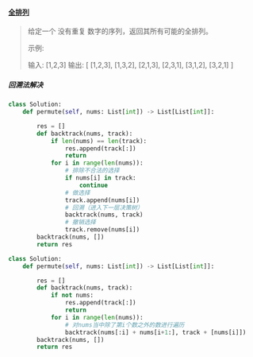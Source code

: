 #### [全排列](https://leetcode-cn.com/problems/permutations/)

> 给定一个 没有重复 数字的序列，返回其所有可能的全排列。
>
> 示例:
>
> 输入: [1,2,3]
> 输出:
> [
>   [1,2,3],
>   [1,3,2],
>   [2,1,3],
>   [2,3,1],
>   [3,1,2],
>   [3,2,1]
> ]

##### 回溯法解决

```python
class Solution:
    def permute(self, nums: List[int]) -> List[List[int]]:

        res = []
        def backtrack(nums, track):
            if len(nums) == len(track):
                res.append(track[:])
                return
            for i in range(len(nums)):
              	# 排除不合法的选择
                if nums[i] in track:
                    continue
                # 做选择
                track.append(nums[i])
                # 回溯（进入下一层决策树）
                backtrack(nums, track)
                # 撤销选择
                track.remove(nums[i])
        backtrack(nums, [])
        return res     
```

```python
class Solution:
    def permute(self, nums: List[int]) -> List[List[int]]:

        res = []
        def backtrack(nums, track):
            if not nums:
                res.append(track[:])
                return
            for i in range(len(nums)):
              	# 对nums当中除了第i个数之外的数进行遍历
                backtrack(nums[:i] + nums[i+1:], track + [nums[i]])
        backtrack(nums, [])
        return res
```

